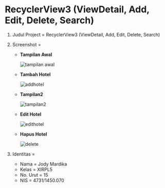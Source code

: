 # RecyclerView3 (ViewDetail, Add, Edit, Delete, Search)

1. Judul Project = RecyclerView3 (ViewDetail, Add, Edit, Delete, Search)
2. Screenshot    = 

    * <b>Tampilan Awal</b>
    
      ![tampilan awal](https://cloud.githubusercontent.com/assets/22114252/21482123/782fdc5c-cba2-11e6-8a0e-6828bc2ff893.png)
      
    * <b>Tambah Hotel</b>
    
      ![addhotel](https://cloud.githubusercontent.com/assets/22114252/21482119/7825dcca-cba2-11e6-8d54-08d798f43193.png)
      
    * <b>Tampilan2</b>
    
      ![tampilan2](https://cloud.githubusercontent.com/assets/22114252/21482121/782e731c-cba2-11e6-88d3-2245fa26c897.png)
      
    * <b>Edit Hotel</b>
    
      ![edithotel](https://cloud.githubusercontent.com/assets/22114252/21482120/782b8e04-cba2-11e6-8581-f75206196166.png)
      
    * <b>Hapus Hotel</b>
    
      ![delete](https://cloud.githubusercontent.com/assets/22114252/21482118/78028bd0-cba2-11e6-9424-e0d9434768d1.png)
        
3. Identitas     = 
    
    * Nama = Jody Mardika
    * Kelas = XIRPL5
    * No. Urut = 15
    * NIS = 4731/1450.070
